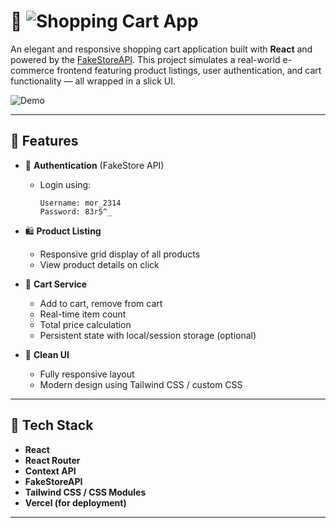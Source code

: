 # 🛒 ![Shopping Cart App](https://shopsy-kohl.vercel.app/)

An elegant and responsive shopping cart application built with **React** and powered by the [FakeStoreAPI](https://fakestoreapi.com). This project simulates a real-world e-commerce frontend featuring product listings, user authentication, and cart functionality — all wrapped in a slick UI.

![Demo](https://shopsy-kohl.vercel.app/)

---

## 🚀 Features

- 🔐 **Authentication** (FakeStore API)
  - Login using:
    ```
    Username: mor_2314
    Password: 83r5^_
    ```

- 🛍️ **Product Listing**
  - Responsive grid display of all products
  - View product details on click

- 🛒 **Cart Service**
  - Add to cart, remove from cart
  - Real-time item count
  - Total price calculation
  - Persistent state with local/session storage (optional)

- 🎨 **Clean UI**
  - Fully responsive layout
  - Modern design using Tailwind CSS / custom CSS

---

## 🧪 Tech Stack

- **React**
- **React Router**
- **Context API**
- **FakeStoreAPI**
- **Tailwind CSS / CSS Modules**
- **Vercel (for deployment)**

---

